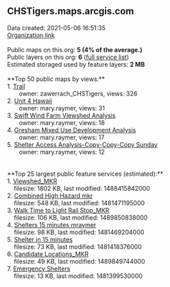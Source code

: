<h2>CHSTigers.maps.arcgis.com</h2> Data created: 2021-05-06 16:51:35 <br /><a target='new' href='https://CHSTigers.maps.arcgis.com'>Organization link</a><br /><br />Public maps on this org: <b>5 (4% of the average.)</b><br />Public layers on this org: <b>6 </b>(<a target='new' href='https://services.arcgis.com/r01AjDdjrbfZ4G5r/ArcGIS/rest/services'>full service list</a>)<br />Estimated storaged used by feature layers: <b>2 MB</b><br /><br />**Top 50 public maps by views:**<br />  1. <a target='new' href='https://www.arcgis.com/home/item.html?id=d53ea3ec166b482f9fc0a1942b2876e6'>Trail</a> <br />  &nbsp;&nbsp;&nbsp;&nbsp; &nbsp;&nbsp;owner: zawerrach_CHSTigers, views: 326<br />  2. <a target='new' href='https://www.arcgis.com/home/item.html?id=4156538da226431d8f233a115eb8d297'>Unit 4 Hawaii</a> <br />  &nbsp;&nbsp;&nbsp;&nbsp; &nbsp;&nbsp;owner: mary.raymer, views: 31<br />  3. <a target='new' href='https://www.arcgis.com/home/item.html?id=7d6b9ca9cd6a48a4b7358191c00e66b4'>Swift Wind Farm Viewshed Analysis</a> <br />  &nbsp;&nbsp;&nbsp;&nbsp; &nbsp;&nbsp;owner: mary.raymer, views: 18<br />  4. <a target='new' href='https://www.arcgis.com/home/item.html?id=2fd7feee5fcb4ce39807e83666a55de4'>Gresham Mixed Use Development Analysis</a> <br />  &nbsp;&nbsp;&nbsp;&nbsp; &nbsp;&nbsp;owner: mary.raymer, views: 17<br />  5. <a target='new' href='https://www.arcgis.com/home/item.html?id=c474d24180e44052995684cc113ee10d'>Shelter Access Analysis-Copy-Copy-Copy Sunday</a> <br />  &nbsp;&nbsp;&nbsp;&nbsp; &nbsp;&nbsp;owner: mary.raymer, views: 12<br /><br /><br />**Top 25 largest public feature services (estimated):**<br /> 1. <a target='new' href='https://www.arcgis.com/home/item.html?id=1709f1e8514a4d99b74358fa0cab722a'>Viewshed_MKR</a><br /> &nbsp;&nbsp;&nbsp;&nbsp;filesize: 1802 KB, last modified: 1488415842000<br /> 2. <a target='new' href='https://www.arcgis.com/home/item.html?id=253e332f5ebe4905a2f18ed32b75b4af'>Combined High Hazard mkr</a><br /> &nbsp;&nbsp;&nbsp;&nbsp;filesize: 548 KB, last modified: 1481471195000<br /> 3. <a target='new' href='https://www.arcgis.com/home/item.html?id=5dcb5237d2ab4ff8a63ced23bbe15347'>Walk Time to Light Rail Stop_MKR</a><br /> &nbsp;&nbsp;&nbsp;&nbsp;filesize: 106 KB, last modified: 1489850838000<br /> 4. <a target='new' href='https://www.arcgis.com/home/item.html?id=622901bd10b344da9feb35e615db4f0f'>Shelters 15 minutes mraymer</a><br /> &nbsp;&nbsp;&nbsp;&nbsp;filesize: 98 KB, last modified: 1481469204000<br /> 5. <a target='new' href='https://www.arcgis.com/home/item.html?id=9ee6a14d6dd841959778dce8fd8018eb'>Shelter in 15 minutes</a><br /> &nbsp;&nbsp;&nbsp;&nbsp;filesize: 73 KB, last modified: 1481418376000<br /> 6. <a target='new' href='https://www.arcgis.com/home/item.html?id=eb16698a0bf549e783ba1aa05701d6af'>Candidate Locations_MKR</a><br /> &nbsp;&nbsp;&nbsp;&nbsp;filesize: 49 KB, last modified: 1489849744000<br /> 7. <a target='new' href='https://www.arcgis.com/home/item.html?id=417bd5ceb5f74955b2edea244c9e4ee5'>Emergency Shelters</a><br /> &nbsp;&nbsp;&nbsp;&nbsp;filesize: 13 KB, last modified: 1481399530000<br />